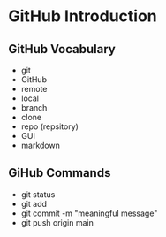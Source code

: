 # GitHub Introduction

## GitHub Vocabulary
- git
- GitHub
- remote
- local
- branch
- clone
- repo (repsitory)
- GUI
- markdown


## GiHub Commands
- git status
- git add <file name>
- git commit -m "meaningful message"
- git push origin main
